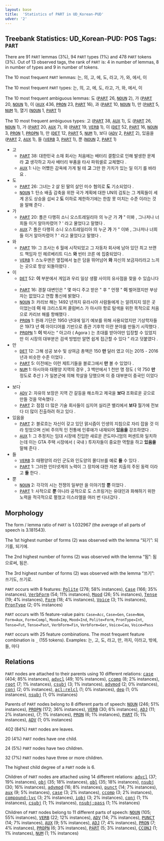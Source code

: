```yaml
---
layout: base
title:  'Statistics of PART in UD_Korean-PUD'
udver: '2'
---
```


## Treebank Statistics: UD_Korean-PUD: POS Tags: `PART`

There are 91 `PART` lemmas (3%), 94 `PART` types (1%) and 478 `PART` tokens (3%).
Out of 13 observed tags, the rank of `PART` is: 4 in number of lemmas, 8 in number of types and 9 in number of tokens.

The 10 most frequent `PART` lemmas: 는, 의, 고, 에, 도, 라고, 가, 와, 에서, 이

The 10 most frequent `PART` types:  는, 의, 고, 에, 도, 라고, 가, 와, 에서, 이

The 10 most frequent ambiguous lemmas: 도 (<tt><a href="ko_pud-pos-PART.html">PART</a></tt> 26, <tt><a href="ko_pud-pos-NOUN.html">NOUN</a></tt> 2), 가 (<tt><a href="ko_pud-pos-PART.html">PART</a></tt> 20, <tt><a href="ko_pud-pos-NOUN.html">NOUN</a></tt> 1), 이 (<tt><a href="ko_pud-pos-AUX.html">AUX</a></tt> 436, <tt><a href="ko_pud-pos-PRON.html">PRON</a></tt> 23, <tt><a href="ko_pud-pos-PART.html">PART</a></tt> 16), 과 (<tt><a href="ko_pud-pos-PART.html">PART</a></tt> 10, <tt><a href="ko_pud-pos-NOUN.html">NOUN</a></tt> 1), 만 (<tt><a href="ko_pud-pos-PART.html">PART</a></tt> 5, <tt><a href="ko_pud-pos-NUM.html">NUM</a></tt> 1), 열기 (<tt><a href="ko_pud-pos-NOUN.html">NOUN</a></tt> 1, <tt><a href="ko_pud-pos-PART.html">PART</a></tt> 1)

The 10 most frequent ambiguous types:  고 (<tt><a href="ko_pud-pos-PART.html">PART</a></tt> 38, <tt><a href="ko_pud-pos-AUX.html">AUX</a></tt> 1), 도 (<tt><a href="ko_pud-pos-PART.html">PART</a></tt> 26, <tt><a href="ko_pud-pos-NOUN.html">NOUN</a></tt> 1), 가 (<tt><a href="ko_pud-pos-PART.html">PART</a></tt> 20, <tt><a href="ko_pud-pos-AUX.html">AUX</a></tt> 7), 와 (<tt><a href="ko_pud-pos-PART.html">PART</a></tt> 19, <tt><a href="ko_pud-pos-VERB.html">VERB</a></tt> 1), 이 (<tt><a href="ko_pud-pos-DET.html">DET</a></tt> 52, <tt><a href="ko_pud-pos-PART.html">PART</a></tt> 16, <tt><a href="ko_pud-pos-NOUN.html">NOUN</a></tt> 3, <tt><a href="ko_pud-pos-PRON.html">PRON</a></tt> 1, <tt><a href="ko_pud-pos-PROPN.html">PROPN</a></tt> 1), 만 (<tt><a href="ko_pud-pos-DET.html">DET</a></tt> 12, <tt><a href="ko_pud-pos-PART.html">PART</a></tt> 5, <tt><a href="ko_pud-pos-NUM.html">NUM</a></tt> 1), 보다 (<tt><a href="ko_pud-pos-ADV.html">ADV</a></tt> 2, <tt><a href="ko_pud-pos-PART.html">PART</a></tt> 2), 있음을 (<tt><a href="ko_pud-pos-PART.html">PART</a></tt> 2, <tt><a href="ko_pud-pos-AUX.html">AUX</a></tt> 1), 들 (<tt><a href="ko_pud-pos-VERB.html">VERB</a></tt> 3, <tt><a href="ko_pud-pos-PART.html">PART</a></tt> 1), 뿐 (<tt><a href="ko_pud-pos-NOUN.html">NOUN</a></tt> 2, <tt><a href="ko_pud-pos-PART.html">PART</a></tt> 1)


* 고
  * <tt><a href="ko_pud-pos-PART.html">PART</a></tt> 38: 대한민국 소재 회사는 처음에는 배터리 결함으로 인해 발생한 문제 라 <b>고</b> 생각하고 자사 배터리 부품을 타사 파워셀로 교체했다 .
  * <tt><a href="ko_pud-pos-AUX.html">AUX</a></tt> 1: 나는 어쨌든 감옥에 가게 될 테 <b>고</b> 그만 한 가치가 있는 일 이기 를 바라요 .
* 도
  * <tt><a href="ko_pud-pos-PART.html">PART</a></tt> 26: 그녀는 2 살 된 딸의 살인 미수 혐의로 <b>도</b> 기소되었다 .
  * <tt><a href="ko_pud-pos-NOUN.html">NOUN</a></tt> 1: 탄소 배출 감축을 위한 국가 계획에 대한 UN의 검토는 그 계획들이 세계 온도 상승을 섭씨 2 <b>도</b> 이하로 제한하기에는 한참 못 미치는 수준 이라는 것을 말해 준다 .
* 가
  * <tt><a href="ko_pud-pos-PART.html">PART</a></tt> 20: 폴은 다행히 소니 오스트레일리아 의 누군 가 <b>가</b> " 이봐 , 그나저나 너희들 이거 알아차렸어 ? ' 라고 물었다고 말했다 .
  * <tt><a href="ko_pud-pos-AUX.html">AUX</a></tt> 7: 폴은 다행히 소니 오스트레일리아 의 누군 <b>가</b> 가 " 이봐 , 그나저나 너희들 이거 알아차렸어 ? ' 라고 물었다고 말했다 .
* 와
  * <tt><a href="ko_pud-pos-PART.html">PART</a></tt> 19: 그 조사는 6 월에 시작되었고 그 자동차 회사에 남아 있던 최고 브랜드 책임자 인 헤르베리트 디스 <b>와</b> 빈터 코른 에 집중되었다 .
  * <tt><a href="ko_pud-pos-VERB.html">VERB</a></tt> 1: 스노우맨은 옆집에서 높은 담을 뛰어넘어 <b>와</b> 자신의 보금자리라고 느끼는 곳으로 항상 되돌아왔다 .
* 이
  * <tt><a href="ko_pud-pos-DET.html">DET</a></tt> 52: <b>이</b> 부분에서 게임과 우리 일상 생활 사이의 유사점을 찾을 수 있습니다 .
  * <tt><a href="ko_pud-pos-PART.html">PART</a></tt> 16: 경찰 대변인은 " 몇 마디 주고 받은 " 후 " 언쟁 " <b>이</b> 벌어졌지만 부상자는 없었다고 연합 통신에 밝혔다 .
  * <tt><a href="ko_pud-pos-NOUN.html">NOUN</a></tt> 3: 카리브 해는 1492 년까지 유라시아 사람들에게 는 알려지지 않은 곳 이었는데 <b>이</b> 때 크리스토퍼 콜럼버스 가 아시아 항로 탐색을 위한 목적으로 처음으로 카리브 해를 항해했다 .
  * <tt><a href="ko_pud-pos-PRON.html">PRON</a></tt> 1: 원래 기단은 1950 년대에 일기 예보를 위해 사용되었지만 기상학자들은 1973 년 <b>이</b> 아이디어를 기반으로 종관 기후학 이란 분야를 만들기 시작했다 .
  * <tt><a href="ko_pud-pos-PROPN.html">PROPN</a></tt> 1: <b>이</b> 박사는 “ 아고라 ( Agora ) 는 초대를 받아야만 입장할 수 있었지만 이 시장의 대부분은 검색 방법만 알면 쉽게 접근할 수 있다 ” 라고 덧붙였다 .
* 만
  * <tt><a href="ko_pud-pos-DET.html">DET</a></tt> 12: 그해 성공 보수 및 상여금 총액은 150 <b>만</b> 달러 였고 이는 2015 - 2016 년과 비슷한 수준 이었다 .
  * <tt><a href="ko_pud-pos-PART.html">PART</a></tt> 5: 이전에는 이런 제트기들을 블로그에서 <b>만</b> 볼 수 있었다 .
  * <tt><a href="ko_pud-pos-NUM.html">NUM</a></tt> 1: 아시아와 태평양 지역의 경우 , 3 백만에서 1 천만 명 정도 ( 약 750 <b>만</b> 정도로 추산 ) 가 일본군에 의해 학살을 당했으며 이 중 대부분이 중국인 이었다 .
* 보다
  * <tt><a href="ko_pud-pos-ADV.html">ADV</a></tt> 2: 자유의 보장은 지역 간 갈등을 해소하고 제국을 <b>보다</b> 조화로운 곳으로 만들 것을 약속했다 .
  * <tt><a href="ko_pud-pos-PART.html">PART</a></tt> 2: 점점 더 많은 기술 회사들이 심지어 실리콘 밸리에서 <b>보다</b> 월가에 전보다 더 많이 진출하려 하고 있다 .
* 있음을
  * <tt><a href="ko_pud-pos-PART.html">PART</a></tt> 2: 블로흐는 자신이 갖고 있던 맑시즘이 인생의 지침으로 자리 잡을 것 이라 믿었으며 신비 주의적 인 전통에 인류애가 내재되어 <b>있음을</b> 강조하였다 .
  * <tt><a href="ko_pud-pos-AUX.html">AUX</a></tt> 1: 그 추정치는 임대 시장에 진입한 새로운 콘도미니엄의 퍼센트와 일치하는데 이는 GTA 주택 시장에서 ( 국내 ) 투자자들이 중요한 역할을 하고 <b>있음을</b> 말해 준다 .
* 들
  * <tt><a href="ko_pud-pos-VERB.html">VERB</a></tt> 3: 태평양의 라인 군도와 인도양의 몰디브를 예로 <b>들</b> 수 있다 .
  * <tt><a href="ko_pud-pos-PART.html">PART</a></tt> 1: 그러한 인터넷계의 노력이 그 장치에 대한 자본 지출의 주된 동력 이라 고 <b>들</b> 한다 .
* 뿐
  * <tt><a href="ko_pud-pos-NOUN.html">NOUN</a></tt> 2: 각각의 시는 전쟁의 일부만 을 이야기할 <b>뿐</b> 이었다 .
  * <tt><a href="ko_pud-pos-PART.html">PART</a></tt> 1: 사적으로 <b>뿐</b> 아니라 공적으로 도 스프링거는 유대인과 화해하기 위한 노력을 적극적으로 펼쳤고 이스라엘을 여러 번 다녀갔다 .

## Morphology

The form / lemma ratio of `PART` is 1.032967 (the average of all parts of speech is 3.181543).

The 1st highest number of forms (2) was observed with the lemma “되기”: 되기를, 되기에.

The 2nd highest number of forms (2) was observed with the lemma “됨”: 됨으로써, 됨은.

The 3rd highest number of forms (2) was observed with the lemma “쓰기”: 쓰기도, 쓰기로.

`PART` occurs with 8 features: <tt><a href="ko_pud-feat-Polite.html">Polite</a></tt> (278; 58% instances), <tt><a href="ko_pud-feat-Case.html">Case</a></tt> (166; 35% instances), <tt><a href="ko_pud-feat-VerbForm.html">VerbForm</a></tt> (54; 11% instances), <tt><a href="ko_pud-feat-Mood.html">Mood</a></tt> (26; 5% instances), <tt><a href="ko_pud-feat-Tense.html">Tense</a></tt> (19; 4% instances), <tt><a href="ko_pud-feat-Form.html">Form</a></tt> (18; 4% instances), <tt><a href="ko_pud-feat-Voice.html">Voice</a></tt> (3; 1% instances), <tt><a href="ko_pud-feat-PronType.html">PronType</a></tt> (2; 0% instances)

`PART` occurs with 15 feature-value pairs: `Case=Acc`, `Case=Gen`, `Case=Nom`, `Form=Aux`, `Form=Compl`, `Mood=Imp`, `Mood=Ind`, `Polite=Form`, `PronType=Int`, `Tense=Fut`, `Tense=Past`, `VerbForm=Fin`, `VerbForm=Ger`, `Voice=Cau`, `Voice=Pass`

`PART` occurs with 25 feature combinations.
The most frequent feature combination is `_` (155 tokens).
Examples: 는, 고, 도, 라고, 만, 까지, 이라고, 밖에, 들, 마다


## Relations

`PART` nodes are attached to their parents using 10 different relations: <tt><a href="ko_pud-dep-case.html">case</a></tt> (404; 85% instances), <tt><a href="ko_pud-dep-advcl.html">advcl</a></tt> (49; 10% instances), <tt><a href="ko_pud-dep-ccomp.html">ccomp</a></tt> (8; 2% instances), <tt><a href="ko_pud-dep-root.html">root</a></tt> (7; 1% instances), <tt><a href="ko_pud-dep-csubj.html">csubj</a></tt> (3; 1% instances), <tt><a href="ko_pud-dep-advmod.html">advmod</a></tt> (2; 0% instances), <tt><a href="ko_pud-dep-conj.html">conj</a></tt> (2; 0% instances), <tt><a href="ko_pud-dep-acl-relcl.html">acl:relcl</a></tt> (1; 0% instances), <tt><a href="ko_pud-dep-dep.html">dep</a></tt> (1; 0% instances), <tt><a href="ko_pud-dep-nsubj.html">nsubj</a></tt> (1; 0% instances)

Parents of `PART` nodes belong to 8 different parts of speech: <tt><a href="ko_pud-pos-NOUN.html">NOUN</a></tt> (246; 51% instances), <tt><a href="ko_pud-pos-PROPN.html">PROPN</a></tt> (172; 36% instances), <tt><a href="ko_pud-pos-VERB.html">VERB</a></tt> (30; 6% instances), <tt><a href="ko_pud-pos-ADJ.html">ADJ</a></tt> (11; 2% instances),  (7; 1% instances), <tt><a href="ko_pud-pos-PRON.html">PRON</a></tt> (6; 1% instances), <tt><a href="ko_pud-pos-PART.html">PART</a></tt> (5; 1% instances), <tt><a href="ko_pud-pos-ADV.html">ADV</a></tt> (1; 0% instances)

402 (84%) `PART` nodes are leaves.

20 (4%) `PART` nodes have one child.

24 (5%) `PART` nodes have two children.

32 (7%) `PART` nodes have three or more children.

The highest child degree of a `PART` node is 6.

Children of `PART` nodes are attached using 14 different relations: <tt><a href="ko_pud-dep-advcl.html">advcl</a></tt> (37; 19% instances), <tt><a href="ko_pud-dep-obj.html">obj</a></tt> (35; 18% instances), <tt><a href="ko_pud-dep-obl.html">obl</a></tt> (35; 18% instances), <tt><a href="ko_pud-dep-nsubj.html">nsubj</a></tt> (30; 16% instances), <tt><a href="ko_pud-dep-advmod.html">advmod</a></tt> (16; 8% instances), <tt><a href="ko_pud-dep-punct.html">punct</a></tt> (14; 7% instances), <tt><a href="ko_pud-dep-aux.html">aux</a></tt> (9; 5% instances), <tt><a href="ko_pud-dep-case.html">case</a></tt> (3; 2% instances), <tt><a href="ko_pud-dep-ccomp.html">ccomp</a></tt> (3; 2% instances), <tt><a href="ko_pud-dep-compound-lvc.html">compound:lvc</a></tt> (3; 2% instances), <tt><a href="ko_pud-dep-iobj.html">iobj</a></tt> (3; 2% instances), <tt><a href="ko_pud-dep-conj.html">conj</a></tt> (1; 1% instances), <tt><a href="ko_pud-dep-csubj.html">csubj</a></tt> (1; 1% instances), <tt><a href="ko_pud-dep-nsubj-pass.html">nsubj:pass</a></tt> (1; 1% instances)

Children of `PART` nodes belong to 11 different parts of speech: <tt><a href="ko_pud-pos-NOUN.html">NOUN</a></tt> (105; 55% instances), <tt><a href="ko_pud-pos-VERB.html">VERB</a></tt> (22; 12% instances), <tt><a href="ko_pud-pos-ADV.html">ADV</a></tt> (14; 7% instances), <tt><a href="ko_pud-pos-PUNCT.html">PUNCT</a></tt> (14; 7% instances), <tt><a href="ko_pud-pos-AUX.html">AUX</a></tt> (9; 5% instances), <tt><a href="ko_pud-pos-ADJ.html">ADJ</a></tt> (7; 4% instances), <tt><a href="ko_pud-pos-PRON.html">PRON</a></tt> (7; 4% instances), <tt><a href="ko_pud-pos-PROPN.html">PROPN</a></tt> (6; 3% instances), <tt><a href="ko_pud-pos-PART.html">PART</a></tt> (5; 3% instances), <tt><a href="ko_pud-pos-CCONJ.html">CCONJ</a></tt> (1; 1% instances), <tt><a href="ko_pud-pos-NUM.html">NUM</a></tt> (1; 1% instances)

